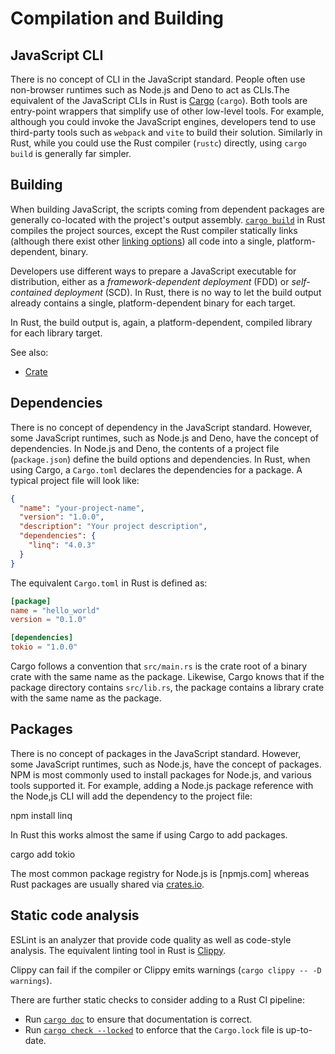 # Compilation and Building

## JavaScript CLI

There is no concept of CLI in the JavaScript standard. People often use non-browser runtimes such as Node.js and Deno to act as CLIs.The equivalent of the JavaScript CLIs in Rust is [Cargo] (`cargo`). Both
tools are entry-point wrappers that simplify use of other low-level tools. For
example, although you could invoke the JavaScript engines, developers tend to use third-party tools such as `webpack` and `vite` to build their
solution. Similarly in Rust, while you could use the Rust compiler (`rustc`)
directly, using `cargo build` is generally far simpler.

[cargo]: https://doc.rust-lang.org/cargo/

## Building

When building JavaScript, the scripts coming from dependent packages are
generally co-located with the project's output assembly. [`cargo
build`][cargo-build] in Rust compiles the project sources, except the Rust compiler
statically links (although there exist other [linking options][linkage]) all
code into a single, platform-dependent, binary.

Developers use different ways to prepare a JavaScript executable for distribution,
either as a _framework-dependent deployment_ (FDD) or _self-contained
deployment_ (SCD). In Rust, there is no way to let the
build output already contains a single, platform-dependent binary for each
target.

In Rust, the build output
is, again, a platform-dependent, compiled library for each library target.

See also:

- [Crate]

[cargo-build]: https://doc.rust-lang.org/cargo/commands/cargo-build.html#cargo-build1
[linkage]: https://doc.rust-lang.org/reference/linkage.html
[crate]: https://doc.rust-lang.org/book/ch07-01-packages-and-crates.html

## Dependencies

There is no concept of dependency in the JavaScript standard. However, some JavaScript runtimes, such as Node.js and Deno, have the concept of dependencies. In Node.js and Deno, the contents of a project file (`package.json`) define the build options and
dependencies. In Rust, when using Cargo, a `Cargo.toml` declares the
dependencies for a package. A typical project file will look like:

```json
{
  "name": "your-project-name",
  "version": "1.0.0",
  "description": "Your project description",
  "dependencies": {
    "linq": "4.0.3"
  }
}
```

The equivalent `Cargo.toml` in Rust is defined as:

```toml
[package]
name = "hello_world"
version = "0.1.0"

[dependencies]
tokio = "1.0.0"
```

Cargo follows a convention that `src/main.rs` is the crate root of a binary
crate with the same name as the package. Likewise, Cargo knows that if the
package directory contains `src/lib.rs`, the package contains a library crate
with the same name as the package.

## Packages
There is no concept of packages in the JavaScript standard. However, some JavaScript runtimes, such as Node.js, have the concept of packages.
NPM is most commonly used to install packages for Node.js, and various tools supported it.
For example, adding a Node.js package reference with the Node,js CLI will add the
dependency to the project file:

  npm install linq

In Rust this works almost the same if using Cargo to add packages.

  cargo add tokio

The most common package registry for Node.js is [npmjs.com] whereas Rust packages
are usually shared via [crates.io].

[nuget.org]: https://www.npmjs.com/
[crates.io]: https://crates.io

## Static code analysis

ESLint is an analyzer that provide
code quality as well as code-style analysis. The equivalent linting tool in Rust
is [Clippy].

Clippy can fail
if the compiler or Clippy emits warnings (`cargo clippy -- -D warnings`).

There are further static checks to consider adding to a Rust CI pipeline:

- Run [`cargo doc`][cargo-doc] to ensure that documentation is correct.
- Run [`cargo check --locked`][cargo-check] to enforce that the `Cargo.lock`
  file is up-to-date.

[clippy]: https://github.com/rust-lang/rust-clippy
[cargo-doc]: https://doc.rust-lang.org/cargo/commands/cargo-doc.html
[cargo-check]: https://doc.rust-lang.org/cargo/commands/cargo-check.html#manifest-options
